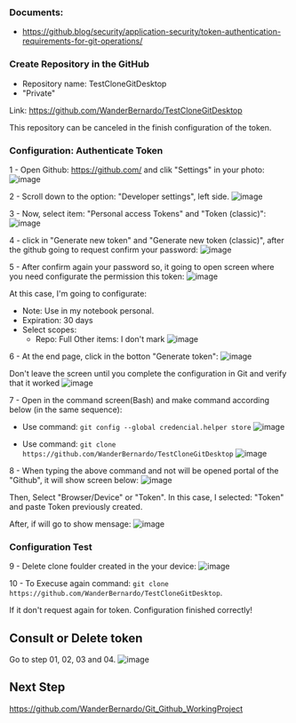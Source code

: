 
### Documents:

- https://github.blog/security/application-security/token-authentication-requirements-for-git-operations/


### Create Repository in the GitHub

- Repository name: TestCloneGitDesktop
- "Private"

Link: https://github.com/WanderBernardo/TestCloneGitDesktop

This repository can be canceled in the finish configuration of the token.

### Configuration: Authenticate Token

1 - Open Github: https://github.com/ and clik "Settings" in your photo:
![image](https://github.com/user-attachments/assets/342db8f4-a965-4ae6-902e-e2882de9196a)

2 - Scroll down to the option: "Developer settings", left side.
![image](https://github.com/user-attachments/assets/8e5f3169-691e-4034-a39f-ae8239a2a75b)

3 - Now, select item: "Personal access Tokens" and "Token (classic)":
![image](https://github.com/user-attachments/assets/a3afab22-9a13-4300-8b60-37b97550e2cf)

4 - click in "Generate new token" and "Generate new token (classic)", after the github going to request confirm your password:
![image](https://github.com/user-attachments/assets/119574cb-390d-4e36-8080-3ae094189002)

5 - After confirm again your password so, it going to open screen where you need configurate the permission this token:
![image](https://github.com/user-attachments/assets/dc9096eb-1170-4c30-8eac-5e518ee7949b)

At this case, I'm going to configurate:
   * Note: Use in my notebook personal.
   * Expiration: 30 days
   * Select scopes:
        * Repo: Full
     Other items: I don't mark 
![image](https://github.com/user-attachments/assets/a00b0871-ecae-49f2-8694-7a680001185e)

6 - At the end page, click in the botton "Generate token":
![image](https://github.com/user-attachments/assets/f23f855b-4a89-448f-9ff7-18405b754d99)

Don't leave the screen until you complete the configuration in Git and verify that it worked
![image](https://github.com/user-attachments/assets/a1d70cd2-6390-43c1-b469-ee87a4cab9c8)

7 - Open in the command screen(Bash) and make command according below (in the same sequence):
- Use command: ``` git config --global credencial.helper store ```
![image](https://github.com/user-attachments/assets/7d18f775-b6ac-4605-840e-745db23e3dce)

- Use command: ``` git clone https://github.com/WanderBernardo/TestCloneGitDesktop ```
![image](https://github.com/user-attachments/assets/8a26a276-32ef-4acf-857d-420d87a6fb3c)

8 - When typing the above command and not will be opened portal of the "Github", it will show screen below:
![image](https://github.com/user-attachments/assets/f0a1bd44-3f41-4dae-a3c3-5031f4a7ff6f)

Then, Select "Browser/Device" or "Token". In this case, I selected: "Token" and paste Token previously created.

After, if will go to show mensage:
![image](https://github.com/user-attachments/assets/337ae585-938d-4cd8-b86a-272ac4f8cffd)


### Configuration Test 

9 - Delete clone foulder created in the your device:
![image](https://github.com/user-attachments/assets/f44a8de9-2b36-4051-b70a-197438aeba1e)

10 - To Execuse again command: ``` git clone https://github.com/WanderBernardo/TestCloneGitDesktop ```.

If it don't request again for token. Configuration finished correctly!

## Consult or Delete token

Go to step 01, 02, 03 and 04.
![image](https://github.com/user-attachments/assets/8dd95ec6-37d8-4434-b456-b26fb8e0e82c)


## Next Step

https://github.com/WanderBernardo/Git_Github_WorkingProject



